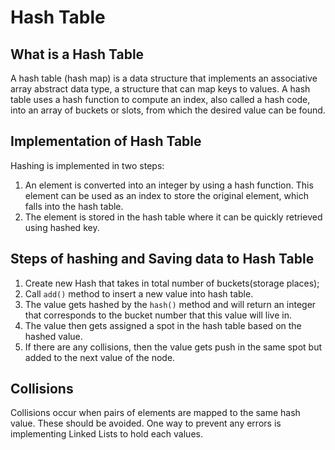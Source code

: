# Hash Table

## What is a Hash Table

A hash table (hash map) is a data structure that implements an associative array abstract data type, a structure that can map keys to values. A hash table uses a hash function to compute an index, also called a hash code, 
into an array of buckets or slots, from which the desired value can be found.

## Implementation of Hash Table

Hashing is implemented in two steps:

1. An element is converted into an integer by using a hash function. This element can be used as an index to store the original element, which falls into the hash table.
2. The element is stored in the hash table where it can be quickly retrieved using hashed key.

## Steps of hashing and Saving data to Hash Table

1. Create new Hash that takes in total number of buckets(storage places);
2. Call `add()` method to insert a new value into hash table.
3. The value gets hashed by the `hash()` method and will return an integer that corresponds to the bucket number that this value will live in.
4. The value then gets assigned a spot in the hash table based on the hashed value.
5. If there are any collisions, then the value gets push in the same spot but added to the next value of the node.

## Collisions

Collisions occur when pairs of elements are mapped to the same hash value. These should be avoided. One way to prevent any errors is implementing Linked Lists to hold each values.


